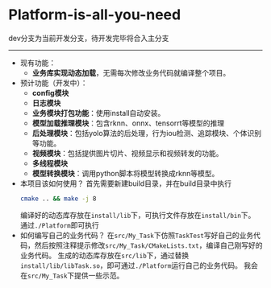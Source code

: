# Platform-is-all-you-need

dev分支为当前开发分支，待开发完毕将合入主分支
*********************************************************************************************

* 现有功能：
  * **业务库实现动态加载**，无需每次修改业务代码就编译整个项目。
* 预计功能（开发中）：
  * **config模块**
  * **日志模块**
  * **业务模块打包功能**：使用install自动安装。
  * **模型加载推理模块**：包含rknn、onnx、tensorrt等模型的推理
  * **后处理模块**：包括yolo算法的后处理，行为iou检测、追踪模块、个体识别等功能。
  * **视频模块**：包括提供图片切片、视频显示和视频转发的功能。
  * **多线程模块**
  * **模型转换模块**：调用python脚本将模型转换成rknn等模型。
* 本项目该如何使用？
  首先需要新建build目录，并在build目录中执行
  ```sh
  cmake .. && make -j 8
  ```
  编译好的动态库存放在`install/lib`下，可执行文件存放在`install/bin`下。
  通过`./Platform`即可执行
* 如何编写自己的业务代码？
  在`src/My_Task`下仿照`TaskTest`写好自己的业务代码，然后按照注释提示修改`src/My_Task/CMakeLists.txt`，编译自己刚写好的业务代码。
  生成的动态库存放在`src/lib`下，通过替换`install/lib/libTask.so`，即可通过`./Platform`运行自己的业务代码。
  我会在`src/My_Task`下提供一些示范。
